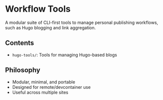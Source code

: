 # Workflow Tools

A modular suite of CLI-first tools to manage personal publishing workflows, such as Hugo blogging and link aggregation.

## Contents

- `hugo-tools/`: Tools for managing Hugo-based blogs

## Philosophy

- Modular, minimal, and portable
- Designed for remote/devcontainer use
- Useful across multiple sites
